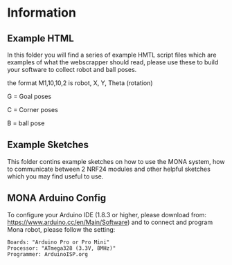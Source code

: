 # Information 

## Example HTML 

In this folder you will find a series of example HMTL script files which are examples of what the webscrapper should read, please use these to build your software to collect robot and ball poses.

the format M1,10,10,2 is robot, X, Y, Theta (rotation)

G = Goal poses

C = Corner poses

B = ball pose

## Example Sketches

This folder contins example sketches on how to use the MONA system, how to communicate between 2 NRF24 modules and other helpful sketches which you may find useful to use.



## MONA Arduino Config

To configure your Arduino IDE (1.8.3 or higher, please download from: https://www.arduino.cc/en/Main/Software) and to connect and program Mona robot, please follow the setting:

    Boards: "Arduino Pro or Pro Mini"
    Processor: "ATmega328 (3.3V, 8MHz)"
    Programmer: ArduinoISP.org

